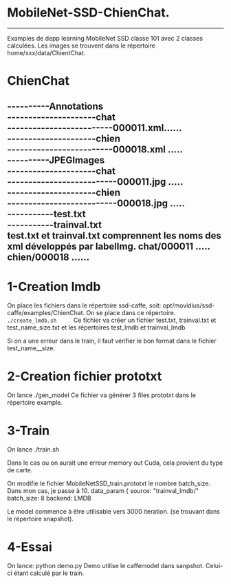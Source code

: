 # MobileNet-SSD-ChienChat.
---------------------------

Examples de depp learning MobileNet SSD classe 101 avec 2 classes calculées.
Les images se trouvent dans le répertoire home/xxx/data/ChientChat.
# ChienChat

----------Annotations     
---------------------chat     
-------------------------000011.xml......    
---------------------chien    
-------------------------000018.xml .....        
----------JPEGImages                         
---------------------chat                        
--------------------------000011.jpg .....                 
---------------------chien                    
--------------------------000018.jpg .....              
-----------test.txt                         
-----------trainval.txt                   
test.txt et trainval.txt comprennent les noms des xml développés par labelImg.
chat/000011
.....
chien/000018
......
-------------------------------------------------------------------------
# 1-Creation lmdb
On place les fichiers dans le répertoire ssd-caffe, soit:
opt/movidius/ssd-caffe/examples/ChienChat.
On se place dans ce répertoire.
```./create_lmdb.sh     ```
Ce fichier va créer un fichier test.txt, trainval.txt et test_name_size.txt
et les répertoires test_lmdb et trainval_lmdb

Si on a une erreur dans le train, il faut vérifier le bon format dans le fichier test_name__size.


# 2-Creation fichier prototxt
On lance ./gen_model
Ce fichier va générer 3 files prototxt dans le répertoire example.

# 3-Train
On lance ./train.sh

Dans le cas ou on aurait une erreur memory out Cuda, cela provient du type de carte.



On modifie le fichier MobileNetSSD_train.prototxt le nombre batch_size.
Dans mon cas, je passe à 10.
  data_param {
    source: "trainval_lmdb/"
    batch_size: 8
    backend: LMDB

Le model commence à être utilisable vers 3000 iteration. (se trouvant dans le répertoire snapshot).
# 4-Essai
On lance:
python demo.py
Demo utilise le caffemodel dans sanpshot.
Celui-ci étant calculé par le train.

